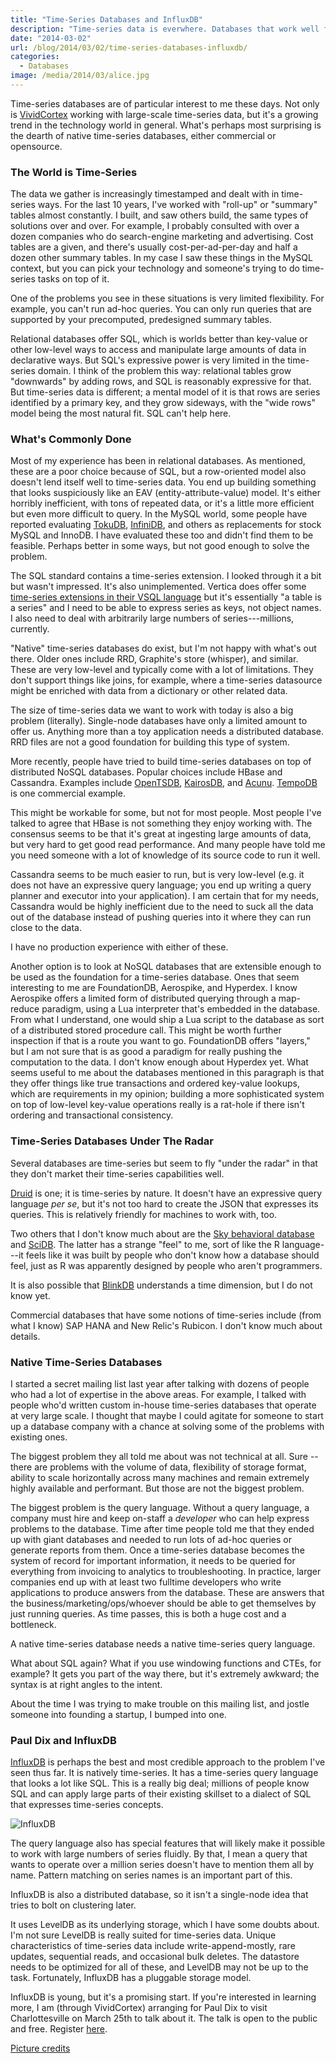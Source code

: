 ```yaml
---
title: "Time-Series Databases and InfluxDB"
description: "Time-series data is everwhere. Databases that work well for it are not."
date: "2014-03-02"
url: /blog/2014/03/02/time-series-databases-influxdb/
categories:
  - Databases
image: /media/2014/03/alice.jpg
---
```


Time-series databases are of particular interest to me these days. Not only is
[VividCortex](https://vividcortex.com/) working with large-scale time-series
data, but it's a growing trend in the technology world in general. What's
perhaps most surprising is the dearth of native time-series databases, either
commercial or opensource.

<!--more-->

### The World is Time-Series

The data we gather is increasingly timestamped and dealt with in time-series
ways. For the last 10 years, I've worked with "roll-up" or "summary" tables
almost constantly. I built, and saw others build, the same types of solutions
over and over. For example, I probably consulted with over a dozen companies who
do search-engine marketing and advertising. Cost tables are a given, and there's
usually cost-per-ad-per-day and half a dozen other summary tables. In my case I
saw these things in the MySQL context, but you can pick your technology and
someone's trying to do time-series tasks on top of it.

One of the problems you see in these situations is very limited flexibility. For
example, you can't run ad-hoc queries. You can only run queries that are
supported by your precomputed, predesigned summary tables.

Relational databases offer SQL, which is worlds better than key-value or other
low-level ways to access and manipulate large amounts of data in declarative
ways. But SQL's expressive power is very limited in the time-series domain.  I
think of the problem this way: relational tables grow "downwards" by adding
rows, and SQL is reasonably expressive for that. But time-series data is
different; a mental model of it is that rows are series identified by a primary
key, and they grow sideways, with the "wide rows" model being the most natural
fit. SQL can't help here.

### What's Commonly Done

Most of my experience has been in relational databases. As mentioned, these are
a poor choice because of SQL, but a row-oriented model also doesn't lend itself
well to time-series data. You end up building something that looks suspiciously
like an EAV (entity-attribute-value) model. It's either horribly inefficient,
with tons of repeated data, or it's a little more efficient but even more
difficult to query. In the MySQL world, some people have reported evaluating
[TokuDB](http://www.tokutek.com/products/tokudb-for-mysql/), [InfiniDB](http://infinidb.co/), and others as replacements for stock MySQL and InnoDB. I have
evaluated these too and didn't find them to be feasible. Perhaps better in some
ways, but not good enough to solve the problem.

The SQL standard contains a time-series extension. I looked through it
a bit but wasn't impressed. It's also unimplemented. Vertica does offer some
[time-series extensions in their VSQL language](https://my.vertica.com/docs/CE/6.0.1/HTML/index.htm#13389.htm) but it's essentially "a table is a
series" and I need to be able to express series as keys, not object names. I
also need to deal with arbitrarily large numbers of series---millions,
currently.

"Native" time-series databases do exist, but I'm not happy with what's out
there. Older ones include RRD, Graphite's store (whisper), and similar. These
are very low-level and typically come with a lot of limitations. They don't
support things like joins, for example, where a time-series datasource might be
enriched with data from a dictionary or other related data.

The size of time-series data we want to work with today is also a big problem
(literally). Single-node databases have only a limited amount to offer us.
Anything more than a toy application needs a distributed database. RRD files are
not a good foundation for building this type of system.

More recently, people have tried to build time-series databases on top of
distributed NoSQL databases. Popular choices include HBase and Cassandra.
Examples include [OpenTSDB](http://opentsdb.net/), [KairosDB](http://code.google.com/p/kairosdb/), and [Acunu](http://www.acunu.com/). [TempoDB](https://tempo-db.com/) is one commercial example.

This might be workable for some, but not for most people. Most people I've
talked to agree that HBase is not something they enjoy working with. The
consensus seems to be that it's great at ingesting large amounts of data, but
very hard to get good read performance. And many people have told me you need
someone with a lot of knowledge of its source code to run it well.

Cassandra seems to be much easier to run, but is very low-level (e.g. it does
not have an expressive query language; you end up writing a query planner and
executor into your application). I am certain that for my needs, Cassandra would
be highly inefficient due to the need to suck all the data out of the database
instead of pushing queries into it where they can run close to the data.

I have no production experience with either of these.

Another option is to look at NoSQL databases that are extensible enough to be
used as the foundation for a time-series database. Ones that seem interesting to
me are FoundationDB, Aerospike, and Hyperdex. I know Aerospike offers a limited
form of distributed querying through a map-reduce paradigm, using a Lua
interpreter that's embedded in the database. From what I understand, one would
ship a Lua script to the database as sort of a distributed stored procedure
call. This might be worth further inspection if that is a route you want to go.
FoundationDB offers "layers," but I am not sure that is as good a paradigm for
really pushing the computation to the data. I don't know enough about Hyperdex
yet. What seems useful to me about the databases mentioned in this paragraph is
that they offer things like true transactions and ordered key-value lookups,
which are requirements in my opinion; building a more sophisticated system on
top of low-level key-value operations really is a rat-hole if there isn't
ordering and transactional consistency.

### Time-Series Databases Under The Radar

Several databases are time-series but seem to fly "under the radar" in that they
don't market their time-series capabilities well.

[Druid](http://druid.io/) is one; it is time-series by nature. It doesn't have an expressive query
language *per se*, but it's not too hard to create the JSON that expresses its
queries. This is relatively friendly for machines to work with, too.

Two others that I don't know much about are the [Sky behavioral database](http://skydb.io/) and
[SciDB](http://scidb.org/). The latter has a strange "feel" to me, sort of like the R language---it
feels like it was built by people who don't know how a database should feel,
just as R was apparently designed by people who aren't programmers.

It is also possible that [BlinkDB](http://blinkdb.org/) understands a time dimension, but I do
not know yet.

Commercial databases that have some notions of time-series include (from what I
know) SAP HANA and New Relic's Rubicon. I don't know much about details.

### Native Time-Series Databases

I started a secret mailing list last year after talking with dozens of people
who had a lot of expertise in the above areas. For example, I talked with people
who'd written custom in-house time-series databases that operate at very large
scale. I thought that maybe I could agitate for someone to start up a database
company with a chance at solving some of the problems with existing ones.

The biggest problem they all told me about was not technical at all. Sure --
there are problems with the volume of data, flexibility of storage format,
ability to scale horizontally across many machines and remain extremely highly
available and performant. But those are not the biggest problem.

The biggest problem is the query language. Without a query language, a company
must hire and keep on-staff a *developer* who can help express problems to the
database. Time after time people told me that they ended up with giant databases
and needed to run lots of ad-hoc queries or generate reports from them. Once a
time-series database becomes the system of record for important information, it
needs to be queried for everything from invoicing to analytics to
troubleshooting. In practice, larger companies end up with at least two fulltime
developers who write applications to produce answers from the database. These
are answers that the business/marketing/ops/whoever should be able to get
themselves by just running queries. As time passes, this is both a huge cost and
a bottleneck.

A native time-series database needs a native time-series query language.

What about SQL again? What if you use windowing functions and CTEs, for example?
It gets you part of the way there, but it's extremely awkward; the syntax is
at right angles to the intent.

About the time I was trying to make trouble on this mailing list, and jostle
someone into founding a startup, I bumped into one.

### Paul Dix and InfluxDB

[InfluxDB](http://influxdb.org/) is perhaps the best and most credible approach to the problem I've seen
thus far. It is natively time-series. It has a time-series query language that
looks a lot like SQL. This is a really big deal; millions of people know SQL and
can apply large parts of their existing skillset to a dialect of SQL that
expresses time-series concepts.

![InfluxDB](/media/2014/03/influxdb.png)

The query language also has special features that will likely make it possible
to work with large numbers of series fluidly. By that, I mean a query that wants
to operate over a million series doesn't have to mention them all by name.
Pattern matching on series names is an important part of this.

InfluxDB is also a distributed database, so it isn't a single-node idea that
tries to bolt on clustering later.

It uses LevelDB as its underlying storage, which I have some doubts about.
I'm not sure LevelDB is really suited for time-series data. Unique characteristics of
time-series data include write-append-mostly, rare updates, sequential
reads, and occasional bulk deletes. The datastore needs to be optimized for all
of these, and LevelDB may not be up to the task. Fortunately, InfluxDB has a
pluggable storage model.

InfluxDB is young, but it's a promising start. If you're interested in learning
more, I am (through VividCortex) arranging for Paul Dix to visit Charlottesville
on March 25th to talk about it. The talk is open to the public and free.
Register [here](http://www.eventbrite.com/e/paul-dix-building-influxdb-an-open-source-time-series-database-company-tickets-10708279753).

[Picture credits](http://www.flickr.com/photos/brandoncwarren/4236278556/)



